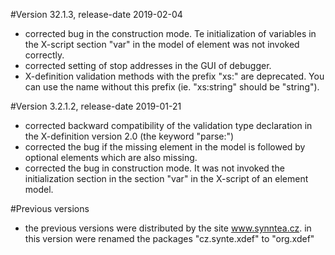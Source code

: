 #Version 32.1.3, release-date 2019-02-04
- corrected bug in the construction mode. Te initialization of variables
  in the X-script section "var" in the model of element was not invoked
  correctly.
- corrected setting of stop addresses in the GUI of debugger.
- X-definition validation methods with the prefix "xs:" are deprecated. You can
  use the name without this prefix (ie. "xs:string" should be "string").

#Version 3.2.1.2, release-date 2019-01-21
- corrected backward compatibility of the validation type declaration in
  the X-definition version 2.0 (the keyword "parse:")
- corrected the bug if the missing element in the model is followed by
  optional elements which are also missing.
- corrected the bug in construction mode. It was not invoked the
  initialization section in the section "var" in the X-script of 
  an element model.

#Previous versions
- the previous versions were distributed by the site www.synntea.cz.
  in this version were renamed the packages "cz.synte.xdef" to "org.xdef"

